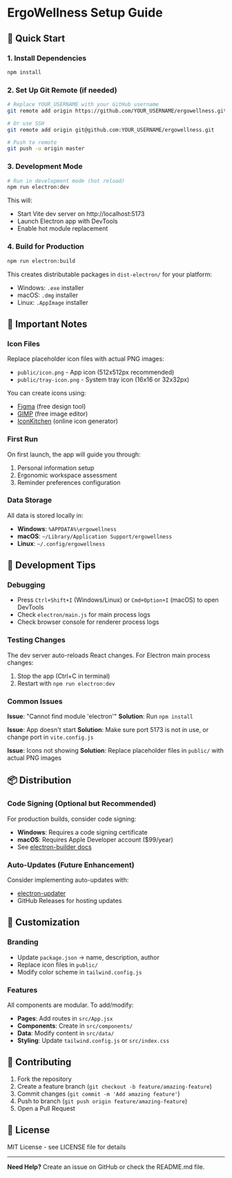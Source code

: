 # ErgoWellness Setup Guide

## 🚀 Quick Start

### 1. Install Dependencies
```bash
npm install
```

### 2. Set Up Git Remote (if needed)
```bash
# Replace YOUR_USERNAME with your GitHub username
git remote add origin https://github.com/YOUR_USERNAME/ergowellness.git

# Or use SSH
git remote add origin git@github.com:YOUR_USERNAME/ergowellness.git

# Push to remote
git push -u origin master
```

### 3. Development Mode
```bash
# Run in development mode (hot reload)
npm run electron:dev
```

This will:
- Start Vite dev server on http://localhost:5173
- Launch Electron app with DevTools
- Enable hot module replacement

### 4. Build for Production
```bash
npm run electron:build
```

This creates distributable packages in `dist-electron/` for your platform:
- Windows: `.exe` installer
- macOS: `.dmg` installer
- Linux: `.AppImage` installer

## 📝 Important Notes

### Icon Files
Replace placeholder icon files with actual PNG images:
- `public/icon.png` - App icon (512x512px recommended)
- `public/tray-icon.png` - System tray icon (16x16 or 32x32px)

You can create icons using:
- [Figma](https://figma.com) (free design tool)
- [GIMP](https://gimp.org) (free image editor)
- [IconKitchen](https://icon.kitchen) (online icon generator)

### First Run
On first launch, the app will guide you through:
1. Personal information setup
2. Ergonomic workspace assessment
3. Reminder preferences configuration

### Data Storage
All data is stored locally in:
- **Windows**: `%APPDATA%\ergowellness`
- **macOS**: `~/Library/Application Support/ergowellness`
- **Linux**: `~/.config/ergowellness`

## 🔧 Development Tips

### Debugging
- Press `Ctrl+Shift+I` (Windows/Linux) or `Cmd+Option+I` (macOS) to open DevTools
- Check `electron/main.js` for main process logs
- Check browser console for renderer process logs

### Testing Changes
The dev server auto-reloads React changes. For Electron main process changes:
1. Stop the app (Ctrl+C in terminal)
2. Restart with `npm run electron:dev`

### Common Issues

**Issue**: "Cannot find module 'electron'"
**Solution**: Run `npm install`

**Issue**: App doesn't start
**Solution**: Make sure port 5173 is not in use, or change port in `vite.config.js`

**Issue**: Icons not showing
**Solution**: Replace placeholder files in `public/` with actual PNG images

## 📦 Distribution

### Code Signing (Optional but Recommended)
For production builds, consider code signing:
- **Windows**: Requires a code signing certificate
- **macOS**: Requires Apple Developer account ($99/year)
- See [electron-builder docs](https://www.electron.build/code-signing)

### Auto-Updates (Future Enhancement)
Consider implementing auto-updates with:
- [electron-updater](https://www.electron.build/auto-update)
- GitHub Releases for hosting updates

## 🎨 Customization

### Branding
- Update `package.json` → name, description, author
- Replace icon files in `public/`
- Modify color scheme in `tailwind.config.js`

### Features
All components are modular. To add/modify:
- **Pages**: Add routes in `src/App.jsx`
- **Components**: Create in `src/components/`
- **Data**: Modify content in `src/data/`
- **Styling**: Update `tailwind.config.js` or `src/index.css`

## 🤝 Contributing

1. Fork the repository
2. Create a feature branch (`git checkout -b feature/amazing-feature`)
3. Commit changes (`git commit -m 'Add amazing feature'`)
4. Push to branch (`git push origin feature/amazing-feature`)
5. Open a Pull Request

## 📄 License

MIT License - see LICENSE file for details

---

**Need Help?** Create an issue on GitHub or check the README.md file.

